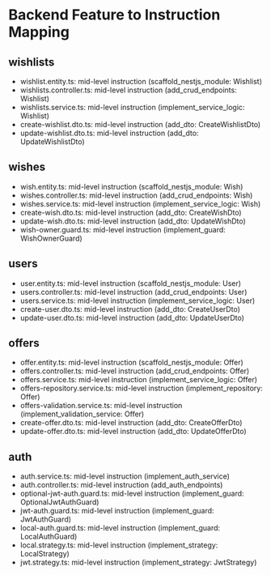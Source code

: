 # Backend Feature to Instruction Mapping

## wishlists
- wishlist.entity.ts: mid-level instruction (scaffold_nestjs_module: Wishlist)
- wishlists.controller.ts: mid-level instruction (add_crud_endpoints: Wishlist)
- wishlists.service.ts: mid-level instruction (implement_service_logic: Wishlist)
- create-wishlist.dto.ts: mid-level instruction (add_dto: CreateWishlistDto)
- update-wishlist.dto.ts: mid-level instruction (add_dto: UpdateWishlistDto)

## wishes
- wish.entity.ts: mid-level instruction (scaffold_nestjs_module: Wish)
- wishes.controller.ts: mid-level instruction (add_crud_endpoints: Wish)
- wishes.service.ts: mid-level instruction (implement_service_logic: Wish)
- create-wish.dto.ts: mid-level instruction (add_dto: CreateWishDto)
- update-wish.dto.ts: mid-level instruction (add_dto: UpdateWishDto)
- wish-owner.guard.ts: mid-level instruction (implement_guard: WishOwnerGuard)

## users
- user.entity.ts: mid-level instruction (scaffold_nestjs_module: User)
- users.controller.ts: mid-level instruction (add_crud_endpoints: User)
- users.service.ts: mid-level instruction (implement_service_logic: User)
- create-user.dto.ts: mid-level instruction (add_dto: CreateUserDto)
- update-user.dto.ts: mid-level instruction (add_dto: UpdateUserDto)

## offers
- offer.entity.ts: mid-level instruction (scaffold_nestjs_module: Offer)
- offers.controller.ts: mid-level instruction (add_crud_endpoints: Offer)
- offers.service.ts: mid-level instruction (implement_service_logic: Offer)
- offers-repository.service.ts: mid-level instruction (implement_repository: Offer)
- offers-validation.service.ts: mid-level instruction (implement_validation_service: Offer)
- create-offer.dto.ts: mid-level instruction (add_dto: CreateOfferDto)
- update-offer.dto.ts: mid-level instruction (add_dto: UpdateOfferDto)

## auth
- auth.service.ts: mid-level instruction (implement_auth_service)
- auth.controller.ts: mid-level instruction (add_auth_endpoints)
- optional-jwt-auth.guard.ts: mid-level instruction (implement_guard: OptionalJwtAuthGuard)
- jwt-auth.guard.ts: mid-level instruction (implement_guard: JwtAuthGuard)
- local-auth.guard.ts: mid-level instruction (implement_guard: LocalAuthGuard)
- local.strategy.ts: mid-level instruction (implement_strategy: LocalStrategy)
- jwt.strategy.ts: mid-level instruction (implement_strategy: JwtStrategy) 